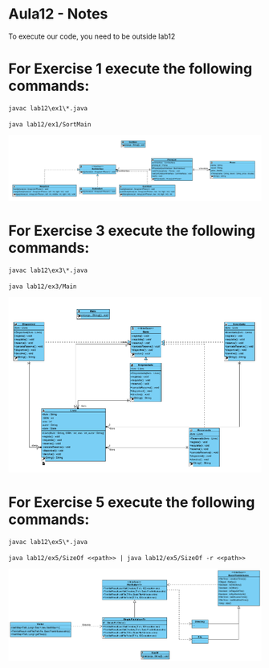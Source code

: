 # Aula12 - Notes

To execute our code, you need to be outside lab12

# For Exercise 1 execute the following commands:

    javac lab12\ex1\*.java

    java lab12/ex1/SortMain

![alt text](ex1/Diagram.png)

# For Exercise 3 execute the following commands:

    javac lab12\ex3\*.java

    java lab12/ex3/Main

![alt text](ex3/Diagram.png)

# For Exercise 5 execute the following commands:

    javac lab12\ex5\*.java

    java lab12/ex5/SizeOf <<path>> | java lab12/ex5/SizeOf -r <<path>>

![alt text](ex5/Diagram.png)
